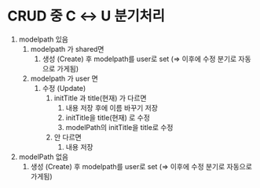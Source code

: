 # CRUD 중 C ↔ U 분기처리

1. modelpath 있음
    1. modelpath 가 shared면
        1. 생성 (Create) 후 modelpath를 user로 set (⇒ 이후에 수정 분기로 자동으로 가게됨)
    2. modelpath 가 user 면
        1. 수정 (Update)
            1. initTitle 과 title(현재) 가 다르면
                1. 내용 저장 후에 이름 바꾸기 저장
                2. initTitle을 title(현재) 로 수정
                3. modelPath의 initTitle을 title로 수정
            2. 안 다르면
                1. 내용 저장
2. modelPath 없음
    1. 생성 (Create) 후 modelpath를 user로 set (⇒ 이후에 수정 분기로 자동으로 가게됨)